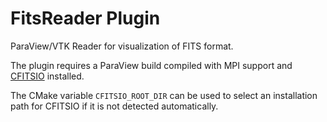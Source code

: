 # FitsReader Plugin
ParaView/VTK Reader for visualization of FITS format.

The plugin requires a ParaView build compiled with MPI support and [CFITSIO](https://heasarc.gsfc.nasa.gov/fitsio/) installed.

The CMake variable `CFITSIO_ROOT_DIR` can be used to select an installation path for CFITSIO if it is not detected automatically.

